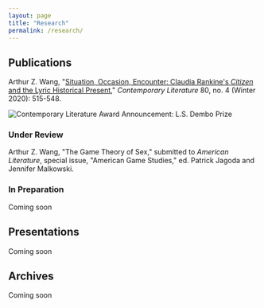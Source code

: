 ```yaml
---
layout: page
title: "Research"
permalink: /research/
---
```


## Publications

Arthur Z. Wang, "[Situation, Occasion, Encounter: Claudia Rankine's _Citizen_ and the Lyric Historical Present](https://muse.jhu.edu/article/773070)," _Contemporary Literature_ 80, no. 4 (Winter 2020): 515-548.

![Contemporary Literature Award Announcement: L.S. Dembo Prize](../images/CL-award.jpeg)

<!--![First Page](../images/CL-article-first-page.png)-->

### Under Review
Arthur Z. Wang, "The Game Theory of Sex," submitted to _American Literature_, special issue, "American Game Studies," ed. Patrick Jagoda and Jennifer Malkowski.

### In Preparation
Coming soon

## Presentations
Coming soon

## Archives
Coming soon
